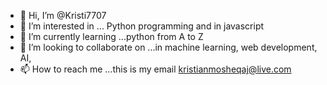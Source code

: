 - 👋 Hi, I’m @Kristi7707
- 👀 I’m interested in ... Python programming and in javascript
- 🌱 I’m currently learning ...python from A to Z
- 💞️ I’m looking to collaborate on ...in machine learning, web development, AI, 
- 📫 How to reach me ...this is my email kristianmosheqaj@live.com

<!---
Kristi7707/Kristi7707 is a ✨ special ✨ repository because its `README.md` (this file) appears on your GitHub profile.
You can click the Preview link to take a look at your changes.
--->
